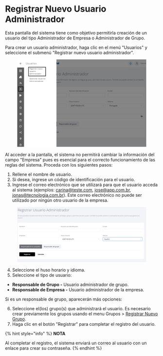 # Registrar Nuevo Usuario Administrador

Esta pantalla del sistema tiene como objetivo permitirla creación de un usuario del tipo Administrador de Empresa o Administrador de Grupo.

Para crear un usuario administrador, haga clic en el menú "Usuarios" y seleccione el submenú "Registrar nuevo usuario administrador".

<figure><img src="../../.gitbook/assets/Captura de tela 2023-11-06 172415.png" alt=""><figcaption></figcaption></figure>

Al acceder a la pantalla, el sistema no permitirá cambiar la información del campo "Empresa" pues es esencial para el correcto funcionamiento de las reglas del sistema. Proceda con los siguientes pasos:

1. Rellene el nombre de usuario.
2. Si desea, ingrese un código de identificación para el usuario.
3. Ingrese el correo electrónico que se utilizará para que el usuario acceda al sistema (ejemplos: carina@teste.com, jose@app.com.br, jonas@tecnologia.com.br). Este correo electrónico no puede ser utilizado por ningún otro usuario de la empresa.

<figure><img src="../../.gitbook/assets/Captura de pantalla 2024-01-14 a la(s) 19.29.50.png" alt=""><figcaption></figcaption></figure>

4. Seleccione el huso horario y idioma.
5. Seleccione el tipo de usuario:

* **Responsable de Grupo -** Usuario administrador de grupo.
* **Responsable de Empresa -** Usuario administrador de la empresa.

Si es un responsable de grupo, aparecerán más opciones:

6. Seleccione el(los) grupo(s) que administrará el usuario. Es necesario crear previamente los grupos usando el menu Grupos >  [Registrar Nuevo Grupo](../grupos/registrar-nuevo-grupo.md).
7. Haga clic en el botón "Registrar" para completar el registro del usuario.

{% hint style="info" %}
**NOTA**

Al completar el registro, el sistema enviará un correo al usuario con un enlace para crear su contraseña.
{% endhint %}
